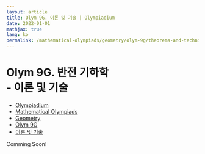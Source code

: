 ```yaml
---
layout: article
title: Olym 9G. 이론 및 기술 | Olympiadium
date: 2022-01-01
mathjax: true
lang: ko
permalink: /mathematical-olympiads/geometry/olym-9g/theorems-and-techniques/
---
```

# Olym 9G. 반전 기하학 <br> <ssup> - 이론 및 기술</ssup>

<ul class="breadcrumb">
	<li><a href="{{ site.homeurl }}">Olympiadium</a></li> 
	<li><a href="{{ site.homeurl }}mathematical-olympiads/">Mathematical Olympiads</a></li> 
	<li><a href="{{ site.homeurl }}mathematical-olympiads/geometry/">Geometry</a></li> 
	<li><a href="{{ site.homeurl }}mathematical-olympiads/geometry/olym-9g/">Olym 9G</a></li> 
	<li><a href="{{ site.homeurl }}mathematical-olympiads/geometry/olym-9g/theorems-and-techniques/">이론 및 기술</a></li>
</ul>

Comming Soon!
